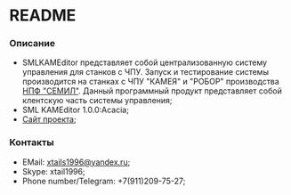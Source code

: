 # README #

### Описание ###

* SMLKAMEditor представляет собой централизованную систему управления для станков с ЧПУ. Запуск и тестирование системы производится на станках с ЧПУ "КАМЕЯ" и "РОБОР" производства [НПФ "СЕМИЛ"](https://semil.ru/). Данный программный продукт представляет собой клентскую часть системы управления;
* SML KAMEditor 1.0.0:Acacia;
* [Сайт проекта](https://appsforgeinc.bitbucket.io/);

### Контакты ###

* EMail: xtails1996@yandex.ru;
* Skype: xtail1996;
* Phone number/Telegram: +7(911)209-75-27;